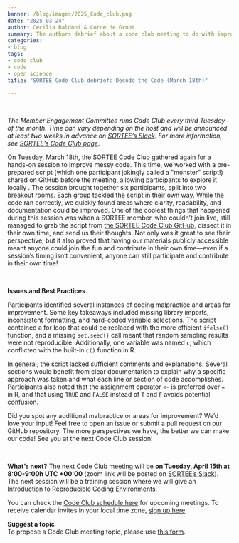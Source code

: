 ```yaml
---
banner: /blog/images/2025_Code_club.png
date: "2025-03-24"  
author: Cecilia Baldoni & Corné de Groot
summary: The authors debrief about a code club meeting to do with improving messy code!
categories:
- blog
tags: 
- code club
- code
- open science
title: "SORTEE Code Club debrief: Decode the Code (March 18th)"

---
```

&nbsp;

*The Member Engagement Committee runs Code Club every third Tuesday of the month. Time can vary depending on the host and will be announced at least two weeks in advance on [SORTEE’s Slack](https://www.sortee.org/join/). For more information, see [SORTEE’s Code Club page](https://www.sortee.org/code_club/).*  
  
On Tuesday, March 18th, the SORTEE Code Club gathered again for a hands-on session to improve messy code. This time, we worked with a pre-prepared script (which one participant jokingly called a "monster" script!) shared on GitHub before the meeting, allowing participants to explore it locally . The session brought together six participants, split into two breakout rooms. Each group tackled the script in their own way. While the code ran correctly, we quickly found areas where clarity, readability, and documentation could be improved.
One of the coolest things that happened during this session was when a SORTEE member, who couldn’t join live, still managed to grab the script from [the SORTEE Code Club GitHub](https://github.com/SORTEE/CodeClub), dissect it in their own time, and send us their thoughts. Not only was it great to see their perspective, but it also proved that having our materials publicly accessible meant anyone could join the fun and contribute in their own time—even if a session’s timing isn’t convenient, anyone can still participate and contribute in their own time!    
  
&nbsp;  
  
**Issues and Best Practices**

Participants identified several instances of coding malpractice and areas for improvement. Some key takeaways included missing library imports, inconsistent formatting, and hard-coded variable selections. The script contained a for loop that could be replaced with the more efficient `ifelse()` function, and a missing `set.seed()` call meant that random sampling results were not reproducible. Additionally, one variable was named `c`, which conflicted with the built-in `c()` function in R.  
  
In general, the script lacked sufficient comments and explanations. Several sections would benefit from clear documentation to explain why a specific approach was taken and what each line or section of code accomplishes. Participants also noted that the assignment operator `<-` is preferred over `=` in R, and that using `TRUE` and `FALSE` instead of `T` and `F` avoids potential confusion.  
  
Did you spot any additional malpractice or areas for improvement? We’d love your input! Feel free to open an issue or submit a pull request on our GitHub repository. The more perspectives we have, the better we can make our code!
See you at the next Code Club session!  

&nbsp;  
  
**What’s next?**
The next Code Club meeting will be **on Tuesday, April 15th at 8:00-9:00h UTC +00:00** (zoom link will be posted on [SORTEE’s Slack](https://www.sortee.org/join/)). The next session will be a training session where we will give an Introduction to Reproducible Coding Environments. 
  
You can check the [Code Club schedule here](https://docs.google.com/spreadsheets/d/1rOOOE7ghPduwtFftG0DJJf0DXVigAdcmQ0xdEwbKQXo/edit?usp=sharing) for upcoming meetings. To receive calendar invites in your local time zone, [sign up here](https://forms.gle/yKrEm6xAKZtom5kt7).  
  
**Suggest a topic**  
To propose a Code Club meeting topic, please use [this form](https://forms.gle/eZy81dUymiZNJetu8).  
  
